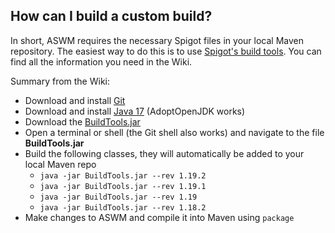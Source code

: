 ## How can I build a custom build?

In short, ASWM requires the necessary Spigot files in your local Maven repository. The easiest way to do this is to use [Spigot's build tools](https://www.spigotmc.org/wiki/buildtools/). You can find all the information you need in the Wiki.

Summary from the Wiki:
- Download and install [Git](http://msysgit.github.io/)
- Download and install [Java 17](https://adoptium.net/temurin/releases?version=17) (AdoptOpenJDK works)
- Download the [BuildTools.jar](https://hub.spigotmc.org/jenkins/job/BuildTools/lastSuccessfulBuild/artifact/target/BuildTools.jar)
- Open a terminal or shell (the Git shell also works) and navigate to the file **BuildTools.jar**
- Build the following classes, they will automatically be added to your local Maven repo
  - `java -jar BuildTools.jar --rev 1.19.2`
  - `java -jar BuildTools.jar --rev 1.19.1`
  - `java -jar BuildTools.jar --rev 1.19`
  - `java -jar BuildTools.jar --rev 1.18.2`
- Make changes to ASWM and compile it into Maven using `package`
